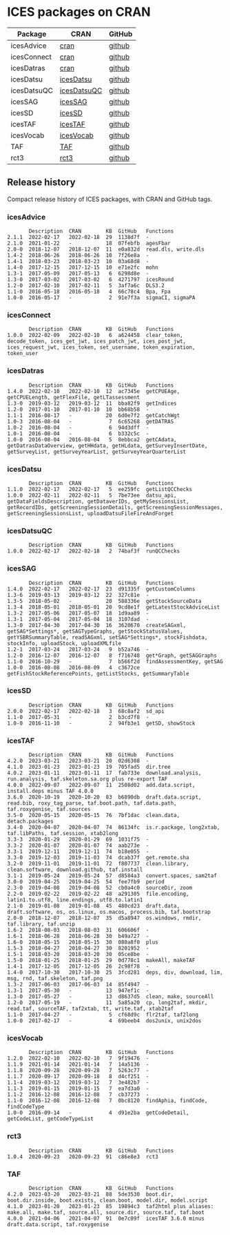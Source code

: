 # ICES packages on CRAN

Package     | CRAN                                                          | GitHub
----------- | ------------------------------------------------------------- | ------
icesAdvice  | [cran](https://cran.r-project.org/package=icesAdvice)         | [github](https://github.com/ices-tools-prod/icesAdvice)
icesConnect | [cran](https://cran.r-project.org/package=icesConnect)        | [github](https://github.com/ices-tools-prod/icesConnect)
icesDatras  | [cran](https://cran.r-project.org/package=icesDatras)         | [github](https://github.com/ices-tools-prod/icesDatras)
icesDatsu   | [icesDatsu](https://cran.r-project.org/package=icesDatsu)     | [github](https://github.com/ices-tools-prod/icesDatsu)
icesDatsuQC | [icesDatsuQC](https://cran.r-project.org/package=icesDatsuQC) | [github](https://github.com/ices-tools-prod/icesDatsuQC)
icesSAG     | [icesSAG](https://cran.r-project.org/package=icesSAG)         | [github](https://github.com/ices-tools-prod/icesSAG)
icesSD      | [icesSD](https://cran.r-project.org/package=icesSD)           | [github](https://github.com/ices-tools-prod/icesSD)
icesTAF     | [icesTAF](https://cran.r-project.org/package=icesTAF)         | [github](https://github.com/ices-tools-prod/icesTAF)
icesVocab   | [icesVocab](https://cran.r-project.org/package=icesVocab)     | [github](https://github.com/ices-tools-prod/icesVocab)
TAF         | [TAF](https://cran.r-project.org/package=TAF)                 | [github](https://github.com/ices-tools-prod/TAF)
rct3        | [rct3](https://cran.r-project.org/package=rct3)               | [github](https://github.com/ices-tools-prod/rct3)

## Release history

Compact release history of ICES packages, with CRAN and GitHub tags.

### icesAdvice

```
       Description  CRAN        KB  GitHub   Functions
2.1.1  2022-02-17   2022-02-18  29  1138d7f  -
2.1.0  2021-01-22   -           18  07febfb  agesFbar
2.0-0  2018-12-07   2018-12-07  11  e0a832d  read.dls, write.dls
1.4-2  2018-06-26   2018-06-26  10  7f26e8a  -
1.4-1  2018-03-23   2018-03-23  10  03a68d8  -
1.4-0  2017-12-15   2017-12-15  10  e71e2fc  mohn
1.3-1  2017-05-09   2017-05-13   6  6298d8e  -
1.3-0  2017-03-02   2017-03-02   6  4271797  icesRound
1.2-0  2017-02-10   2017-02-11   5  3af7a6c  DLS3.2
1.1-0  2016-05-18   2016-05-18   4  66c78c4  Bpa, Fpa
1.0-0  2016-05-17   -            2  91e7f3a  sigmaCI, sigmaPA
```

### icesConnect

```
       Description  CRAN        KB  GitHub   Functions
1.0.0  2022-02-09   2022-02-10   6  a624458  clear_token, decode_token, ices_get_jwt, ices_patch_jwt, ices_post_jwt, ices_request_jwt, ices_token, set_username, token_expiration, token_user
```

### icesDatras

```
       Description  CRAN        KB  GitHub   Functions
1.4.0  2022-02-10   2022-02-10  12  ac7345e  getCPUEAge, getCPUELength, getFlexFile, getLTassessment
1.3-0  2019-03-12   2019-03-12  11  bba82f9  getIndices
1.2-0  2017-01-10   2017-01-10  10  bb68b58  -
1.1-1  2016-08-17   -           20  6d0e7f2  getCatchWgt
1.0-3  2016-08-04   -            7  6c65268  getDATRAS
1.0-2  2016-08-04   -            6  94d3dff  -
1.0-1  2016-08-04   -            6  b332c5c  -
1.0-0  2016-08-04   2016-08-04   5  8ebbca2  getCAdata, getDatrasDataOverview, getHHdata, getHLdata, getSurveyInsertDate, getSurveyList, getSurveyYearList, getSurveyYearQuarterList
```

### icesDatsu

```
       Description  CRAN        KB  GitHub   Functions
1.1.0  2022-02-17   2022-02-17   5  ee259fc  getListQCChecks
1.0.0  2022-02-11   2022-02-11   5  7be73ee  datsu_api, getDataFieldsDescription, getDataverIDs, getMySessionsList, getRecordIDs, getScreeningSessionDetails, getScreeningSessionMessages, getScreeningSessionsList, uploadDatsuFileFireAndForget
```

### icesDatsuQC

```
       Description  CRAN        KB  GitHub   Functions
1.0.0  2022-02-17   2022-02-18   2  74baf3f  runQCChecks
```

### icesSAG

```
       Description  CRAN        KB  GitHub   Functions
1.4.0  2022-02-17   2022-02-17  23  d91335f  getCustomColumns
1.3-6  2019-03-13   2019-03-12  22  327c81e  -
1.3-5  2018-05-02   -           20  588336e  getStockSourceData
1.3-4  2018-05-01   2018-05-01  20  9cd8e1f  getLatestStockAdviceList
1.3-2  2017-05-06   2017-05-07  18  1d9aa89  -
1.3-1  2017-05-04   2017-05-04  18  3107dad  -
1.3-0  2017-04-30   2017-04-30  16  3620670  createSAGxml, getSAG*Settings*, getSAGTypeGraphs, getStockStatusValues, getYSBRSummaryTable, readSAGxml, setSAG*Settings*, stockFishdata, stockInfo, uploadStock, uploadXMLfile
1.2-1  2017-03-24   2017-03-24   9  b52a746  -
1.2-0  2016-12-07   2016-12-07   8  f716748  get*Graph, getSAGGraphs
1.1-0  2016-10-29   -            7  b566f2d  findAssessmentKey, getSAG
1.0-0  2016-08-08   2016-08-09   4  c3672ce  getFishStockReferencePoints, getListStocks, getSummaryTable
```

### icesSD

```
       Description  CRAN        KB  GitHub   Functions
2.0.0  2022-02-17   2022-02-18   3  68c8af2  sd_api
1.1-0  2017-05-31   -            2  b3cd7f8  -
1.0-0  2016-11-10   -            2  94fb3e1  getSD, showStock
```

### icesTAF

```
       Description  CRAN        KB  GitHub   Functions
4.2.0  2023-03-21   2023-03-21  20  02d6308  -
4.1.0  2023-01-23   2023-01-23  19  705fad5  dir.tree
4.0.2  2023-01-11   2023-01-11  17  fab733e  download.analysis, run.analysis, taf.skeleton.sa.org plus re-export TAF
4.0.0  2022-09-07   2022-09-07  11  2508d02  add.data.script, install.deps minus TAF 4.0.0
3.6.0  2020-10-19   2020-10-20  83  b6890db  draft.data.script, read.bib, roxy_tag_parse, taf.boot.path, taf.data.path, taf.roxygenise, taf.sources
3.5-0  2020-05-15   2020-05-15  76  7bf1dac  clean.data, detach.packages
3.4-0  2020-04-07   2020-04-07  74  86134fc  is.r.package, long2xtab, taf.libPaths, taf.session, xtab2long
3.3-3  2020-01-29   2020-01-29  69  1031f75  -
3.3-2  2020-01-07   2020-01-07  74  aab273e  -
3.3-1  2019-12-11   2019-12-11  74  b18e055  -
3.3-0  2019-12-03   2019-11-03  74  dcab37f  get.remote.sha
3.2-0  2019-11-01   2019-11-01  72  f807737  clean.library, clean.software, download.github, taf.install
3.1-1  2019-05-24   2019-05-24  57  d8584a3  convert.spaces, sam2taf
3.0-0  2019-04-25   2019-04-25  54  fee7fb9  period
2.3-0  2019-04-08   2019-04-08  52  cb0a4c0  sourceDir, zoom
2.2-0  2019-02-22   2019-02-22  48  a291305  file.encoding, latin1.to.utf8, line.endings, utf8.to.latin1
2.1-0  2019-01-08   2019-01-08  45  480cd23  draft.data, draft.software, os, os.linux, os.macos, process.bib, taf.bootstrap
2.0-0  2018-12-07   2018-12-07  35  d5a8947  os.windows, rmdir, taf.library, taf.unzip
1.6-2  2018-08-03   2018-08-03  31  606606f  -
1.6-1  2018-06-28   2018-06-28  30  b49a727  -
1.6-0  2018-05-15   2018-05-15  30  080a8f0  plus
1.5-3  2018-04-27   2018-04-27  30  8201952  -
1.5-1  2018-03-20   2018-03-20  30  05ce8be  -
1.5-0  2018-01-25   2018-01-25  29  0d778c1  makeAll, makeTAF
1.4-1  2017-12-05   2017-12-05  26  2c98f78  -
1.4-0  2017-10-30   2017-10-30  25  3fcd281  deps, div, download, lim, msg, rnd, taf.skeleton, taf.png
1.3-2  2017-06-03   2017-06-03  14  85f4947  -
1.3-1  2017-05-30   -           13  947ef1c  -
1.3-0  2017-05-27   -           13  d8637d5  clean, make, sourceAll
1.2-0  2017-05-19   -           11  5a85a20  cp, long2taf, mkdir, read.taf, sourceTAF, taf2xtab, tt, write.taf, xtab2taf
1.1-0  2017-04-27   -            5  cf68d9c  flr2taf, taf2long
1.0-0  2017-02-17   -            4  69beeb4  dos2unix, unix2dos
```

### icesVocab

```
       Description  CRAN        KB  GitHub   Functions
1.2.0  2022-02-10   2022-02-10   7  9f19476  -
1.1.9  2021-01-14   2021-01-14   7  14a5136  -
1.1.8  2020-09-28   2020-09-28   7  5263c77  -
1.1.7  2020-09-17   2020-09-18   8  d4cf251  -
1.1-4  2019-03-12   2019-03-12   7  3e482b7  -
1.1-3  2019-01-15   2019-01-15   7  ea7d3a0  -
1.1-2  2016-12-08   2016-12-08   7  cb37273  -
1.1-0  2016-12-08   2016-12-08   7  0bc8120  findAphia, findCode, findCodeType
1.0-0  2016-09-14   -            4  d91e2ba  getCodeDetail, getCodeList, getCodeTypeList
```

### rct3

```
       Description  CRAN        KB  GitHub   Functions
1.0.4  2020-09-23   2020-09-23  91  c86e8e3  rct3
```

### TAF

```
       Description  CRAN        KB  GitHub   Functions
4.2.0  2023-03-20   2023-03-21  88  5de3530  boot.dir, boot.dir.inside, boot.exists, clean.boot, model.dir, model.script
4.1.0  2023-01-20   2023-01-23  85  19894c3  taf2html plus aliases: make.all, make.taf, source.all, source.dir, source.taf, taf.boot
4.0.0  2021-04-06   2021-04-07  91  0e7c09f  icesTAF 3.6.0 minus draft.data.script, taf.roxygenise
```
